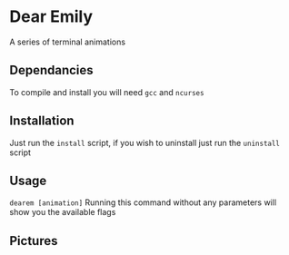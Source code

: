 # Dear Emily
A series of terminal animations

## Dependancies
To compile and install you will need `gcc` and `ncurses`

## Installation
Just run the `install` script, if you wish to uninstall just run the `uninstall` script

## Usage
`dearem [animation]` Running this command without any parameters will show you the available flags

## Pictures
